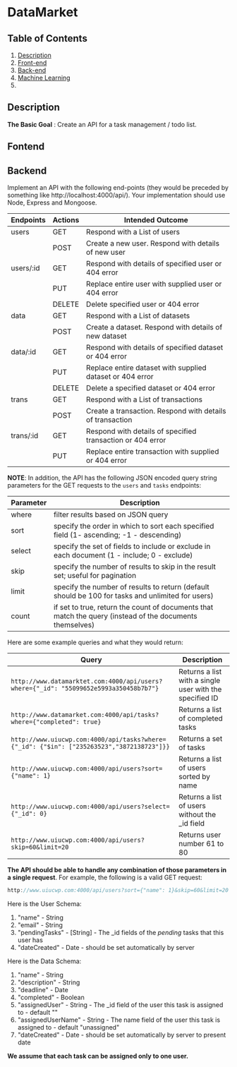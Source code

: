 # DataMarket

## Table of Contents
1. [Description](#description)
2. [Front-end](#frontend)
3. [Back-end](#backend)
4. [Machine Learning](#machinelearning)
5. [](#)

## Description

**The Basic Goal** : Create an API for a task management / todo list.

## Fontend

## Backend

 Implement an API with the following end-points (they would be preceded by something like http://localhost:4000/api/). Your implementation should use Node, Express and Mongoose.


| Endpoints| Actions | Intended Outcome                                          |
|----------|---------|-----------------------------------------------------------|
| users    | GET     | Respond with a List of users                              |
|          | POST    | Create a new user. Respond with details of new user       |
| users/:id| GET     | Respond with details of specified user or 404 error       |
|          | PUT     | Replace entire user with supplied user or 404 error       |
|          | DELETE  | Delete specified user or 404 error                        |
| data     | GET     | Respond with a List of datasets                           |
|          | POST    | Create a dataset. Respond with details of new dataset     |
| data/:id | GET     | Respond with details of specified dataset or 404 error    |
|          | PUT     | Replace entire dataset with supplied dataset or 404 error |
|          | DELETE  | Delete a specified dataset or 404 error                   |
| trans    | GET     | Respond with a List of transactions                       |
|          | POST    | Create a transaction. Respond with details of transaction |
| trans/:id| GET     | Respond with details of specified transaction or 404 error|
|          | PUT     | Replace entire transaction with supplied or 404 error     |

**NOTE**: In addition, the API has the following JSON encoded query string parameters for the GET requests to the `users` and `tasks` endpoints:

| Parameter | Description                                                                                  |
|----------|----------------------------------------------------------------------------------------------|
| where    | filter results based on JSON query                                                           |
| sort     | specify the order in which to sort each specified field  (1- ascending; -1 - descending)     |
| select   | specify the set of fields to include or exclude in each document  (1 - include; 0 - exclude) |
| skip     | specify the number of results to skip in the result set; useful for pagination               |
| limit    | specify the number of results to return (default should be 100 for tasks and unlimited for users)                    |
| count    | if set to true, return the count of documents that match the query (instead of the documents themselves)                    |

Here are some example queries and what they would return:

| Query                                                                                | Description                                             |
|-----------------------------------------------------------------------------------------|---------------------------------------------------------|
| `http://www.datamarktet.com:4000/api/users?where={"_id": "55099652e5993a350458b7b7"}`     | Returns a list with a single user with the specified ID |
| `http://www.datamarket.com:4000/api/tasks?where={"completed": true}`                      | Returns a list of completed tasks                       |
| `http://www.uiucwp.com:4000/api/tasks?where={"_id": {"$in": ["235263523","3872138723"]}}` | Returns a set of tasks                                  |
| `http://www.uiucwp.com:4000/api/users?sort={"name": 1}`                                  | Returns a list of users sorted by name                  |
| `http://www.uiucwp.com:4000/api/users?select={"_id": 0}`                                  | Returns a list of users without the _id field           |
| `http://www.uiucwp.com:4000/api/users?skip=60&limit=20`                                   | Returns user number 61 to 80                            |

**The API should be able to handle any combination of those parameters in a single request**. For example, the following is a valid GET request:

```javascript
http://www.uiucwp.com:4000/api/users?sort={"name": 1}&skip=60&limit=20
```

Here is the User Schema:

1. "name" - String
2. "email" - String
3. "pendingTasks" - [String] - The \_id fields of the *pending* tasks that this user has
4. "dateCreated" - Date - should be set automatically by server

Here is the Data Schema:

1. "name" - String
2. "description" - String
3. "deadline" - Date
4. "completed" - Boolean
5. "assignedUser" - String - The \_id field of the user this task is assigned to - default ""
6. "assignedUserName" - String - The name field of the user this task is assigned to - default "unassigned"
7. "dateCreated" - Date - should be set automatically by server to present date

**We assume that each task can be assigned only to one user.**

